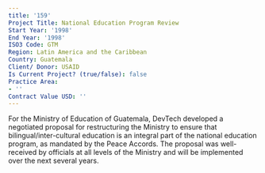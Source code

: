```yaml
---
title: '159'
Project Title: National Education Program Review
Start Year: '1998'
End Year: '1998'
ISO3 Code: GTM
Region: Latin America and the Caribbean
Country: Guatemala
Client/ Donor: USAID
Is Current Project? (true/false): false
Practice Area:
- ''
Contract Value USD: ''
---
```


For the Ministry of Education of Guatemala, DevTech developed a negotiated proposal for restructuring the Ministry to ensure that bilingual/inter-cultural education is an integral part of the national education program, as mandated by the Peace Accords. The proposal was well-received by officials at all levels of the Ministry and will be implemented over the next several years.